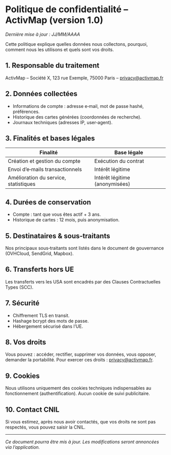 # Politique de confidentialité – ActivMap (version 1.0)

*Dernière mise à jour : JJ/MM/AAAA*

Cette politique explique quelles données nous collectons, pourquoi, comment nous les utilisons et quels sont vos droits.

## 1. Responsable du traitement
ActivMap – Société X, 123 rue Exemple, 75000 Paris – privacy@activmap.fr

## 2. Données collectées
- Informations de compte : adresse e‑mail, mot de passe hashé, préférences.
- Historique des cartes générées (coordonnées de recherche).
- Journaux techniques (adresses IP, user‑agent).

## 3. Finalités et bases légales
| Finalité | Base légale |
|----------|-------------|
| Création et gestion du compte | Exécution du contrat |
| Envoi d’e‑mails transactionnels | Intérêt légitime |
| Amélioration du service, statistiques | Intérêt légitime (anonymisées) |

## 4. Durées de conservation
- Compte : tant que vous êtes actif + 3 ans.
- Historique de cartes : 12 mois, puis anonymisation.

## 5. Destinataires & sous‑traitants
Nos principaux sous‑traitants sont listés dans le document de gouvernance (OVHCloud, SendGrid, Mapbox).

## 6. Transferts hors UE
Les transferts vers les USA sont encadrés par des Clauses Contractuelles Types (SCC).

## 7. Sécurité
- Chiffrement TLS en transit.
- Hashage bcrypt des mots de passe.
- Hébergement sécurisé dans l’UE.

## 8. Vos droits
Vous pouvez : accéder, rectifier, supprimer vos données, vous opposer, demander la portabilité. Pour exercer ces droits : privacy@activmap.fr.

## 9. Cookies
Nous utilisons uniquement des cookies techniques indispensables au fonctionnement (authentification). Aucun cookie de suivi publicitaire.

## 10. Contact CNIL
Si vous estimez, après nous avoir contactés, que vos droits ne sont pas respectés, vous pouvez saisir la CNIL.

---

*Ce document pourra être mis à jour. Les modifications seront annoncées via l’application.* 